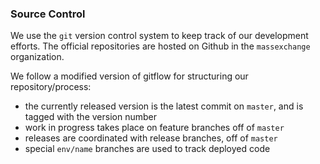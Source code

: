 ### Source Control

We use the `git` version control system to keep track of our development efforts. The official repositories are hosted on Github in the `massexchange` organization.

We follow a modified version of gitflow for structuring our repository/process:
- the currently released version is the latest commit on `master`, and is tagged with the version number
- work in progress takes place on feature branches off of `master`
- releases are coordinated with release branches, off of `master`
- special `env/name` branches are used to track deployed code
